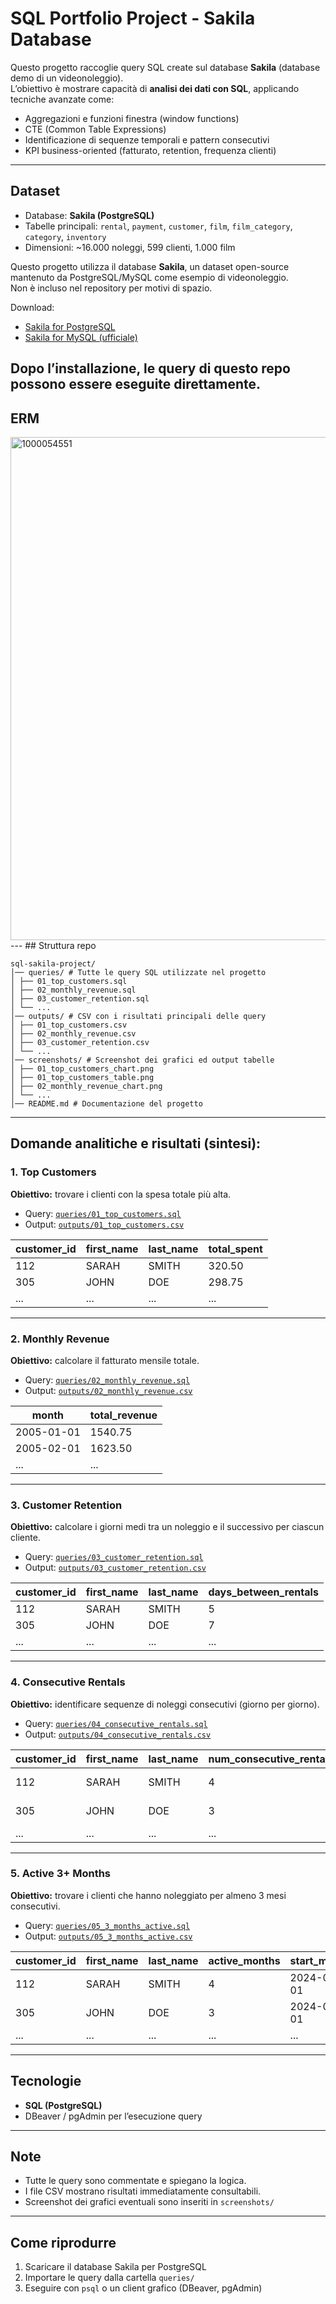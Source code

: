 # SQL Portfolio Project - Sakila Database

Questo progetto raccoglie query SQL create sul database **Sakila** (database demo di un videonoleggio).  
L’obiettivo è mostrare capacità di **analisi dei dati con SQL**, applicando tecniche avanzate come:
- Aggregazioni e funzioni finestra (window functions)
- CTE (Common Table Expressions)
- Identificazione di sequenze temporali e pattern consecutivi
- KPI business-oriented (fatturato, retention, frequenza clienti)

---

## Dataset
- Database: **Sakila (PostgreSQL)**
- Tabelle principali: `rental`, `payment`, `customer`, `film`, `film_category`, `category`, `inventory`
- Dimensioni: ~16.000 noleggi, 599 clienti, 1.000 film
  
Questo progetto utilizza il database **Sakila**, un dataset open-source mantenuto da PostgreSQL/MySQL come esempio di videonoleggio.  
Non è incluso nel repository per motivi di spazio.  

 Download:
- [Sakila for PostgreSQL](https://github.com/jOOQ/sakila)  
- [Sakila for MySQL (ufficiale)](https://dev.mysql.com/doc/sakila/en/)  

Dopo l’installazione, le query di questo repo possono essere eseguite direttamente.
---
## ERM
<img width="1219" height="805" alt="1000054551" src="https://github.com/user-attachments/assets/92194625-5909-436f-ab1b-8502896417e8" />
---
## Struttura repo

```
sql-sakila-project/
│── queries/ # Tutte le query SQL utilizzate nel progetto
│ ├── 01_top_customers.sql
│ ├── 02_monthly_revenue.sql
│ ├── 03_customer_retention.sql
│ └── ...
│── outputs/ # CSV con i risultati principali delle query
│ ├── 01_top_customers.csv
│ ├── 02_monthly_revenue.csv
│ ├── 03_customer_retention.csv
│ └── ...
│── screenshots/ # Screenshot dei grafici ed output tabelle
│ ├── 01_top_customers_chart.png
│ ├── 01_top_customers_table.png
│ ├── 02_monthly_revenue_chart.png
│ └── ...
│── README.md # Documentazione del progetto
```
---

## Domande analitiche e risultati (sintesi):

### 1. Top Customers
**Obiettivo:** trovare i clienti con la spesa totale più alta.  
- Query: [`queries/01_top_customers.sql`](queries/01_top_customers.sql)  
- Output: [`outputs/01_top_customers.csv`](outputs/01_top_customers.csv)
     
| customer_id | first_name | last_name | total_spent |
| ------------|------------|-----------|-------------|
| 112         | SARAH      | SMITH     | 320.50      |
| 305         | JOHN       | DOE       | 298.75      |
| ...         | ...        | ...       | ...         |
---

### 2. Monthly Revenue
**Obiettivo:** calcolare il fatturato mensile totale.  
- Query: [`queries/02_monthly_revenue.sql`](queries/02_monthly_revenue.sql)
- Output: [`outputs/02_monthly_revenue.csv`](outputs/02_monthly_revenue.csv)

| month      | total_revenue |
|------------|---------------|
| 2005-01-01 | 1540.75       |
| 2005-02-01 | 1623.50       |
| ...        | ...           |
---

### 3. Customer Retention
**Obiettivo:** calcolare i giorni medi tra un noleggio e il successivo per ciascun cliente.  
- Query: [`queries/03_customer_retention.sql`](queries/03_customer_retention.sql)
- Output: [`outputs/03_customer_retention.csv`](outputs/03_customer_retention.csv)

| customer_id | first_name | last_name | days_between_rentals |
|-------------|------------|-----------|----------------------|
| 112         | SARAH      | SMITH     | 5                    |
| 305         | JOHN       | DOE       | 7                    |
| ...         | ...        | ...       | ...                  |
---

### 4. Consecutive Rentals
**Obiettivo:** identificare sequenze di noleggi consecutivi (giorno per giorno).  
- Query: [`queries/04_consecutive_rentals.sql`](queries/04_consecutive_rentals.sql)
- Output: [`outputs/04_consecutive_rentals.csv`](outputs/04_consecutive_rentals.csv)

| customer_id | first_name | last_name | num_consecutive_rentals | start_date | end_date   |
|-------------|------------|-----------|-------------------------|------------|------------|
| 112         | SARAH      | SMITH     | 4                       | 2005-01-10 | 2005-01-13 |
| 305         | JOHN       | DOE       | 3                       | 2005-02-01 | 2005-02-03 |
| ...         | ...        | ...       | ...                     | ...        | ...        |
---

### 5. Active 3+ Months
**Obiettivo:** trovare i clienti che hanno noleggiato per almeno 3 mesi consecutivi.  
- Query: [`queries/05_3_months_active.sql`](queries/05_3_months_active.sql)
- Output: [`outputs/05_3_months_active.csv`](outputs/05_3_months_active.csv)  

| customer_id | first_name | last_name | active_months | start_month | end_month  | total_paid |
|-------------|------------|-----------|---------------|-------------|------------|------------|
| 112         | SARAH      | SMITH     | 4             | 2024-01-01  | 2024-04-01 | 120.50     |
| 305         | JOHN       | DOE       | 3             | 2024-02-01  | 2024-04-01 | 98.75      |
| ...         | ...        | ...       | ...           | ...         | ...        | ...        |

---

## Tecnologie
- **SQL (PostgreSQL)**
- DBeaver / pgAdmin per l’esecuzione query

---

## Note
- Tutte le query sono commentate e spiegano la logica.  
- I file CSV mostrano risultati immediatamente consultabili.  
- Screenshot dei grafici eventuali sono inseriti in `screenshots/`

---

## Come riprodurre
1. Scaricare il database Sakila per PostgreSQL  
2. Importare le query dalla cartella `queries/`  
3. Eseguire con `psql` o un client grafico (DBeaver, pgAdmin)
